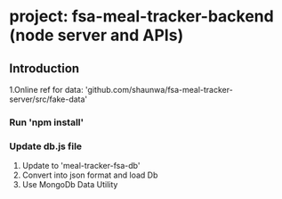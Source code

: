 # project: fsa-meal-tracker-backend (node server and APIs)

## Introduction

1.Online ref for data: 'github.com/shaunwa/fsa-meal-tracker-server/src/fake-data'

### Run 'npm install'

### Update db.js file

1. Update to 'meal-tracker-fsa-db'
2. Convert into json format and load Db
3. Use MongoDb Data Utility
